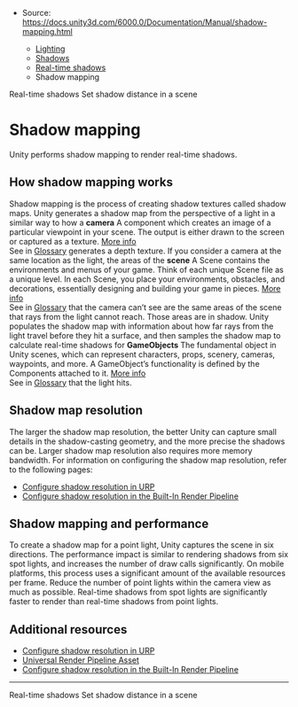 * Source: https://docs.unity3d.com/6000.0/Documentation/Manual/shadow-mapping.html

  * [Lighting](https://docs.unity3d.com/6000.0/Documentation/Manual/LightingOverview.html)
  * [Shadows](https://docs.unity3d.com/6000.0/Documentation/Manual/Shadows.html)
  * [Real-time shadows](https://docs.unity3d.com/6000.0/Documentation/Manual/shadow-realtime.html)
  * Shadow mapping


[](https://docs.unity3d.com/6000.0/Documentation/Manual/shadow-realtime.html)
Real-time shadows
[](https://docs.unity3d.com/6000.0/Documentation/Manual/shadow-distance.html)
Set shadow distance in a scene
# Shadow mapping
Unity performs shadow mapping to render real-time shadows.
## How shadow mapping works
Shadow mapping is the process of creating shadow textures called shadow maps. Unity generates a shadow map from the perspective of a light in a similar way to how a **camera** A component which creates an image of a particular viewpoint in your scene. The output is either drawn to the screen or captured as a texture. [More info](https://docs.unity3d.com/6000.0/Documentation/Manual/CamerasOverview.html)  
See in [Glossary](https://docs.unity3d.com/6000.0/Documentation/Manual/Glossary.html#Camera) generates a depth texture. If you consider a camera at the same location as the light, the areas of the **scene** A Scene contains the environments and menus of your game. Think of each unique Scene file as a unique level. In each Scene, you place your environments, obstacles, and decorations, essentially designing and building your game in pieces. [More info](https://docs.unity3d.com/6000.0/Documentation/Manual/CreatingScenes.html)  
See in [Glossary](https://docs.unity3d.com/6000.0/Documentation/Manual/Glossary.html#Scene) that the camera can’t see are the same areas of the scene that rays from the light cannot reach. Those areas are in shadow.
Unity populates the shadow map with information about how far rays from the light travel before they hit a surface, and then samples the shadow map to calculate real-time shadows for **GameObjects** The fundamental object in Unity scenes, which can represent characters, props, scenery, cameras, waypoints, and more. A GameObject’s functionality is defined by the Components attached to it. [More info](https://docs.unity3d.com/6000.0/Documentation/Manual/class-GameObject.html)  
See in [Glossary](https://docs.unity3d.com/6000.0/Documentation/Manual/Glossary.html#GameObject) that the light hits.
## Shadow map resolution
The larger the shadow map resolution, the better Unity can capture small details in the shadow-casting geometry, and the more precise the shadows can be. Larger shadow map resolution also requires more memory bandwidth.
For information on configuring the shadow map resolution, refer to the following pages:
  * [Configure shadow resolution in URP](https://docs.unity3d.com/6000.0/Documentation/Manual/urp/shadow-resolution-urp.html)
  * [Configure shadow resolution in the Built-In Render Pipeline](https://docs.unity3d.com/6000.0/Documentation/Manual/shadow-resolution-birp.html)


##  Shadow mapping and performance
To create a shadow map for a point light, Unity captures the scene in six directions. The performance impact is similar to rendering shadows from six spot lights, and increases the number of draw calls significantly.
On mobile platforms, this process uses a significant amount of the available resources per frame. Reduce the number of point lights within the camera view as much as possible.
Real-time shadows from spot lights are significantly faster to render than real-time shadows from point lights.
## Additional resources
  * [Configure shadow resolution in URP](https://docs.unity3d.com/6000.0/Documentation/Manual/urp/shadow-resolution-urp.html)
  * [Universal Render Pipeline Asset](https://docs.unity3d.com/6000.0/Documentation/Manual/urp/universalrp-asset.html)
  * [Configure shadow resolution in the Built-In Render Pipeline](https://docs.unity3d.com/6000.0/Documentation/Manual/shadow-resolution-birp.html)


* * *
[](https://docs.unity3d.com/6000.0/Documentation/Manual/shadow-realtime.html)
Real-time shadows
[](https://docs.unity3d.com/6000.0/Documentation/Manual/shadow-distance.html)
Set shadow distance in a scene

